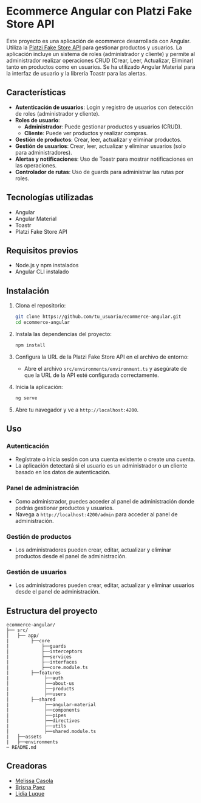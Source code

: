 # Ecommerce Angular con Platzi Fake Store API

Este proyecto es una aplicación de ecommerce desarrollada con Angular. Utiliza la [Platzi Fake Store API](https://fakeapi.platzi.com/) para gestionar productos y usuarios. La aplicación incluye un sistema de roles (administrador y cliente) y permite al administrador realizar operaciones CRUD (Crear, Leer, Actualizar, Eliminar) tanto en productos como en usuarios. Se ha utilizado Angular Material para la interfaz de usuario y la librería Toastr para las alertas.

## Características

- **Autenticación de usuarios**: Login y registro de usuarios con detección de roles (administrador y cliente).
- **Roles de usuario**:
  - **Administrador**: Puede gestionar productos y usuarios (CRUD).
  - **Cliente**: Puede ver productos y realizar compras.
- **Gestión de productos**: Crear, leer, actualizar y eliminar productos.
- **Gestión de usuarios**: Crear, leer, actualizar y eliminar usuarios (solo para administradores).
- **Alertas y notificaciones**: Uso de Toastr para mostrar notificaciones en las operaciones.
- **Controlador de rutas**: Uso de guards para administrar las rutas por roles.

## Tecnologías utilizadas

- Angular
- Angular Material
- Toastr
- Platzi Fake Store API

## Requisitos previos

- Node.js y npm instalados
- Angular CLI instalado

## Instalación

1. Clona el repositorio:
    ```bash
    git clone https://github.com/tu_usuario/ecommerce-angular.git
    cd ecommerce-angular
    ```

2. Instala las dependencias del proyecto:
    ```bash
    npm install
    ```

3. Configura la URL de la Platzi Fake Store API en el archivo de entorno:
    - Abre el archivo `src/environments/environment.ts` y asegúrate de que la URL de la API esté configurada correctamente.

4. Inicia la aplicación:
    ```bash
    ng serve
    ```

5. Abre tu navegador y ve a `http://localhost:4200`.

## Uso

### Autenticación

- Regístrate o inicia sesión con una cuenta existente o create una cuenta.
- La aplicación detectará si el usuario es un administrador o un cliente basado en los datos de autenticación.

### Panel de administración

- Como administrador, puedes acceder al panel de administración donde podrás gestionar productos y usuarios.
- Navega a `http://localhost:4200/admin` para acceder al panel de administración.

### Gestión de productos

- Los administradores pueden crear, editar, actualizar y eliminar productos desde el panel de administración.

### Gestión de usuarios

- Los administradores pueden crear, editar, actualizar y eliminar usuarios desde el panel de administración.

## Estructura del proyecto

```plaintext
ecommerce-angular/
├── src/
│   ├── app/
|        ├──core
|            ├──guards
|            ├──interceptors
|            ├──services
|            ├──interfaces
|            ├──core.module.ts
|        ├──features
|             ├──auth
|             ├──about-us
|             ├──products
|             ├──users
|        ├──shared
|             ├──angular-material
|             ├──components
|             ├──pipes
|             ├──directives
|             ├──utils
|             ├──shared.module.ts
|   ├──assets
|   ├──environments
─ README.md         

````

## Creadoras

- [Melissa Casola](https://www.linkedin.com/in/melissa-casola/)
- [Brisna Paez](https://www.linkedin.com/in/brisna-a-paez-m-283934154/)
- [Lidia Luque](https://www.linkedin.com/in/lidialg/)
